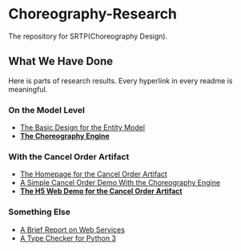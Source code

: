# Choreography-Research
The repository for SRTP(Choreography Design).

## What We Have Done

Here is parts of research results. Every hyperlink in every readme is meaningful.

### On the Model Level

- [The Basic Design for the Entity Model](Research/Model/EntityModel.java)
- [**The Choreography Engine**](ChoreographyEngine)

### With the Cancel Order Artifact

- [The Homepage for the Cancel Order Artifact](Research/CancelOrder)
- [A Simple Cancel Order Demo With the Choreography Engine](ChoreographyEngine/test/cancel_order_demo)
- [**The H5 Web Demo for the Cancel Order Artifact**](WebDemo)

### Something Else

- [A Brief Report on Web Services](Research/Others/WebServices.md)
- [A Type Checker for Python 3](ChoreographyEngine/utils/type_checker.py)
